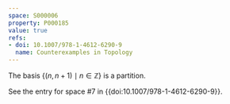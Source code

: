 ```yaml
---
space: S000006
property: P000185
value: true
refs:
- doi: 10.1007/978-1-4612-6290-9
  name: Counterexamples in Topology
---
```


The basis $\{(n,n+1)\mid n \in \mathbb{Z}\}$ is a partition.

See the entry for space #7 in {{doi:10.1007/978-1-4612-6290-9}}.
